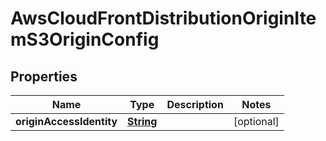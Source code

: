 

# AwsCloudFrontDistributionOriginItemS3OriginConfig


## Properties

| Name | Type | Description | Notes |
|------------ | ------------- | ------------- | -------------|
|**originAccessIdentity** | [**String**](String.md) |  |  [optional] |




